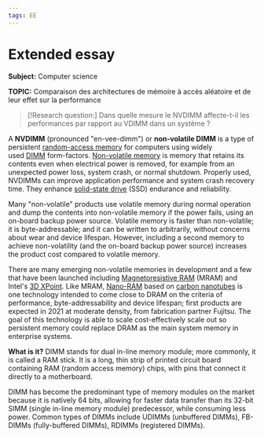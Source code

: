 ```yaml
---
tags: EE
---
```


# Extended essay

 **Subject:** Computer science
 
 **TOPIC:** Comparaison des architectures de mémoire à accès aléatoire et de leur effet sur la performance
 
 >[!Research question:]
 > Dans quelle mesure le NVDIMM affecte-t-il les performances par rapport au VDIMM dans un système ?
 
 
A **NVDIMM** (pronounced "en-vee-dimm") or **non-volatile DIMM** is a type of persistent [random-access memory](https://en.wikipedia.org/wiki/Random-access_memory "Random-access memory") for computers using widely used [DIMM](https://en.wikipedia.org/wiki/DIMM "DIMM") form-factors. [Non-volatile memory](https://en.wikipedia.org/wiki/Non-volatile_memory "Non-volatile memory") is memory that retains its contents even when electrical power is removed, for example from an unexpected power loss, system crash, or normal shutdown. Properly used, NVDIMMs can improve application performance and system crash recovery time. They enhance [solid-state drive](https://en.wikipedia.org/wiki/Solid-state_drive "Solid-state drive") (SSD) endurance and reliability.

Many "non-volatile" products use volatile memory during normal operation and dump the contents into non-volatile memory if the power fails, using an on-board backup power source. Volatile memory is faster than non-volatile; it is byte-addressable; and it can be written to arbitrarily, without concerns about wear and device lifespan. However, including a second memory to achieve non-volatility (and the on-board backup power source) increases the product cost compared to volatile memory.

There are many emerging non-volatile memories in development and a few that have been launched including [Magnetoresistive RAM](https://en.wikipedia.org/wiki/Magnetoresistive_RAM "Magnetoresistive RAM") (MRAM) and Intel's [3D XPoint](https://en.wikipedia.org/wiki/3D_XPoint "3D XPoint"). Like MRAM, [Nano-RAM](https://en.wikipedia.org/wiki/Nano-RAM "Nano-RAM") based on [carbon nanotubes](https://en.wikipedia.org/wiki/Carbon_nanotube "Carbon nanotube") is one technology intended to come close to DRAM on the criteria of performance, byte-addressability and device lifespan; first products are expected in 2021 at moderate density, from fabrication partner Fujitsu. The goal of this technology is able to scale cost-effectively scale out so persistent memory could replace DRAM as the main system memory in enterprise systems.


**What is it?** 
DIMM stands for dual in-line memory module; more commonly, it is called a RAM stick. It is a long, thin strip of printed circuit board containing RAM (random access memory) chips, with pins that connect it directly to a motherboard.  
  
DIMM has become the predominant type of memory modules on the market because it is natively 64 bits, allowing for faster data transfer than its 32-bit SIMM (single in-line memory module) predecessor, while consuming less power. Common types of DIMMs include UDIMMs (unbuffered DIMMs), FB-DIMMs (fully-buffered DIMMs), RDIMMs (registered DIMMs).